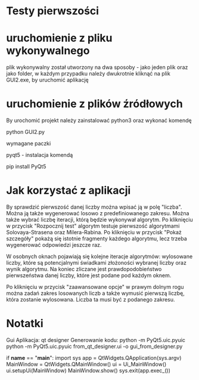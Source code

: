 # Testy pierwszości

# uruchomienie z pliku wykonywalnego

plik wykonywalny został utworzony na dwa sposoby - jako jeden plik oraz jako folder, w każdym przypadku należy dwukrotnie kliknąć na plik GUI2.exe, by uruchomić aplikację

# uruchomienie z plików źródłowych
By urochomić projekt należy zainstalować python3 oraz wykonać komendę

python GUI2.py

wymagane paczki

pyqt5 - instalacja komendą

pip install PyQt5

# Jak korzystać z aplikacji
By sprawdzić pierwszość danej liczby można wpisać ją w polę "liczba". Można ją także wygenerować losowo z predefiniowanego zakresu.
Można także wybrać liczbę iteracji, którą będzie wykonywał algorytm. Po kliknięciu w przycisk "Rozpocznij test" algorytm testuje pierwszość algorytmami Solovaya-Strasena oraz Milera-Rabina.
Po kliknięciu w przycisk "Pokaż szczegóły" pokażą się istotnie fragmenty każdego algorytmu, lecz trzeba wygenerować odpowiedzi jeszcze raz.

W osobnych oknach pojawiają się kolejne iteracje algorytmów: wylosowane liczby, które są potencjalnymi świadkami złożoności wybranej liczby oraz wynik algorytmu. Na koniec zliczane jest prawdopodobieństwo pierwszeństwa danej liczby, które jest podane pod każdym oknem.

Po kliknięciu w przycisk "zaawansowane opcje" w prawym dolnym rogu można zadań zakres losowanych liczb a także wymusić pierwszą liczbę, która zostanie wylosowana. Liczba ta musi być z podanego zakresu.

# Notatki

Gui
Aplikacja: qt designer
Generowanie kodu:
python -m PyQt5.uic.pyuic
python -m PyQt5.uic.pyuic from_qt_designer.ui -o gui_from_designer.py



if __name__ == "__main__":
    import sys
    app = QtWidgets.QApplication(sys.argv)
    MainWindow = QtWidgets.QMainWindow()
    ui = Ui_MainWindow()
    ui.setupUi(MainWindow)
    MainWindow.show()
    sys.exit(app.exec_())

